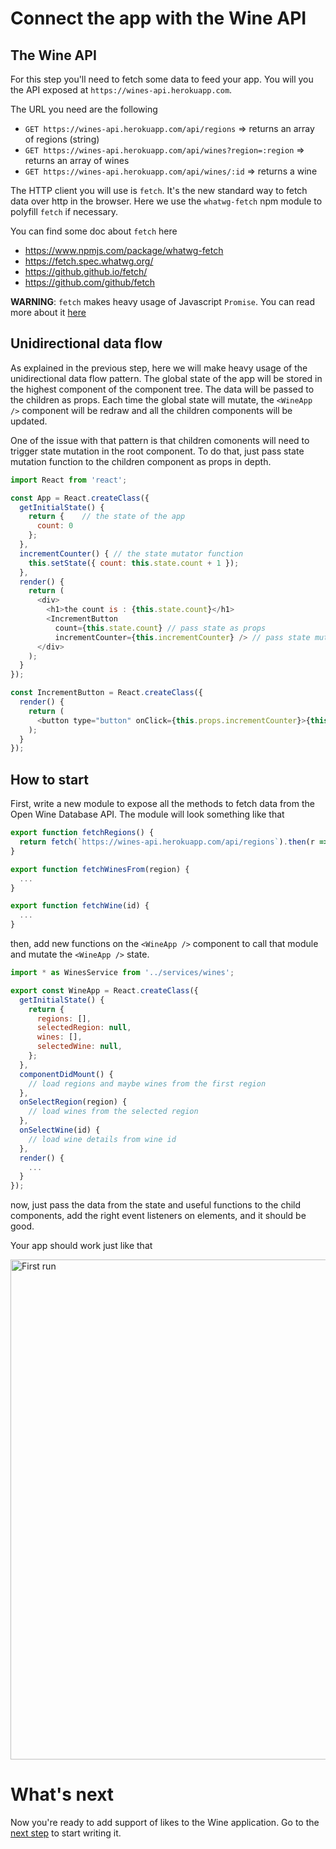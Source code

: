 # Connect the app with the Wine API

## The Wine API

For this step you'll need to fetch some data to feed your app. You will you the API exposed at `https://wines-api.herokuapp.com`.

The URL you need are the following

* `GET https://wines-api.herokuapp.com/api/regions` => returns an array of regions (string)
* `GET https://wines-api.herokuapp.com/api/wines?region=:region` => returns an array of wines
* `GET https://wines-api.herokuapp.com/api/wines/:id` => returns a wine

The HTTP client you will use is `fetch`. It's the new standard way to fetch data over http in the browser. Here we use the `whatwg-fetch` npm module to polyfill `fetch` if necessary.

You can find some doc about `fetch` here

* https://www.npmjs.com/package/whatwg-fetch
* https://fetch.spec.whatwg.org/
* https://github.github.io/fetch/
* https://github.com/github/fetch

**WARNING**: `fetch` makes heavy usage of Javascript `Promise`. You can read more about it [here](https://developer.mozilla.org/en-US/docs/Web/JavaScript/Reference/Global_Objects/Promise)

## Unidirectional data flow

As explained in the previous step, here we will make heavy usage of the unidirectional data flow pattern. The global state of the app will be stored in the highest component of the component tree. The data will be passed to the children as props. Each time the global state will mutate, the `<WineApp />` component will be redraw and all the children components will be updated.

One of the issue with that pattern is that children comonents will need to trigger state mutation in the root component. To do that, just pass state mutation function to the children component as props in depth.

```javascript
import React from 'react';

const App = React.createClass({
  getInitialState() {
    return {    // the state of the app
      count: 0
    };
  },
  incrementCounter() { // the state mutator function
    this.setState({ count: this.state.count + 1 });
  },
  render() {
    return (
      <div>
        <h1>the count is : {this.state.count}</h1>
        <IncrementButton
          count={this.state.count} // pass state as props
          incrementCounter={this.incrementCounter} /> // pass state mutator as props
      </div>
    );
  }
});

const IncrementButton = React.createClass({
  render() {
    return (
      <button type="button" onClick={this.props.incrementCounter}>{this.props.count} +1</button>
    );
  }
});
```

## How to start

First, write a new module to expose all the methods to fetch data from the Open Wine Database API. The module will look something like that

```javascript
export function fetchRegions() {
  return fetch(`https://wines-api.herokuapp.com/api/regions`).then(r => r.json());
}

export function fetchWinesFrom(region) {
  ...
}

export function fetchWine(id) {
  ...
}
```

then, add new functions on the `<WineApp />` component to call that module and mutate the `<WineApp />` state.

```javascript
import * as WinesService from '../services/wines';

export const WineApp = React.createClass({
  getInitialState() {
    return {
      regions: [],
      selectedRegion: null,
      wines: [],
      selectedWine: null,
    };
  },
  componentDidMount() {
    // load regions and maybe wines from the first region
  },
  onSelectRegion(region) {
    // load wines from the selected region
  },
  onSelectWine(id) {
    // load wine details from wine id
  },
  render() {
    ...
  }
});
```

now, just pass the data from the state and useful functions to the child components, add the right event listeners on elements, and it should be good.

Your app should work just like that

<img src='https://github.com/react-bootcamp/react-101/raw/master/instructions/img/appworking.gif' width='800' alt='First run'>

# What's next

Now you're ready to add support of likes to the Wine application. Go to the [next step](./4-handle-likes.md) to start writing it.
